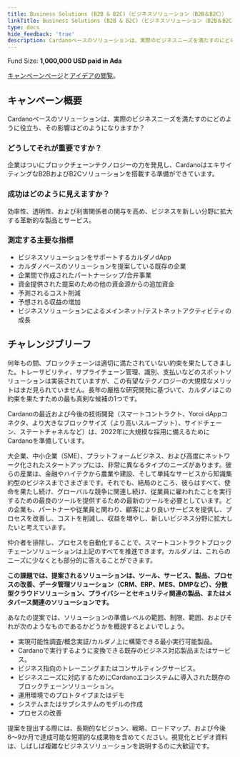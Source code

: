 ```yaml
---
title: Business Solutions (B2B & B2C)（ビジネスソリューション（B2B＆B2C））
linkTitle: Business Solutions (B2B & B2C)（ビジネスソリューション（B2B＆B2C））
type: docs
hide_feedback: 'true'
description: Cardanoベースのソリューションは、実際のビジネスニーズを満たすのにどのように役立ち、その影響はどのようになりますか？
---
```


Fund Size: **1,000,000 USD paid in Ada**

[キャンペーンページ](https://cardano.ideascale.com/c/idea/382660)と[アイデアの閲覧]()。

## キャンペーン概要

Cardanoベースのソリューションは、実際のビジネスニーズを満たすのにどのように役立ち、その影響はどのようになりますか？

### どうしてそれが重要ですか？

企業はついにブロックチェーンテクノロジーの力を発見し、CardanoはエキサイティングなB2BおよびB2Cソリューションを搭載する準備ができています。

### 成功はどのように見えますか？

効率性、透明性、および利害関係者の関与を高め、ビジネスを新しい分野に拡大する革新的な製品とサービス。

### 測定する主要な指標

- ビジネスソリューションをサポートするカルダノdApp
- カルダノベースのソリューションを提案している既存の企業
- 企業間で作成されたパートナーシップ/合弁事業
- 資金提供された提案のための他の資金源からの追加資金
- 予測されるコスト削減
- 予想される収益の増加
- ビジネスソリューションによるメインネット/テストネットアクティビティの成長

## チャレンジブリーフ

何年もの間、ブロックチェーンは適切に満たされていない約束を果たしてきました。トレーサビリティ、サプライチェーン管理、識別、支払いなどのスポットソリューションは実装されていますが、この有望なテクノロジーの大規模なメリットはまだ見られていません。長年の厳格な研究開発に基づいて、カルダノはこの約束を果たすための最も真剣な候補の1つです。

Cardanoの最近および今後の技術開発（スマートコントラクト、Yoroi dAppコネクタ、より大きなブロックサイズ（より高いスループット）、サイドチェーン、ステートチャネルなど）は、2022年に大規模な採用に備えるためにCardanoを準備しています。

大企業、中小企業（SME）、プラットフォームビジネス、および高度にネットワーク化されたスタートアップには、非常に異なるタイプのニーズがあります。彼らの産業は、金融やハイテクから農業や建設、そして単純なサービスから知識集約型のビジネスまでさまざまです。それでも、結局のところ、彼らはすべて、使命を果たし続け、グローバルな競争に関連し続け、従業員に雇われたことを実行するための最良のツールを提供するための最新のツールを必要としています。どの企業も、パートナーや従業員と関わり、顧客により良いサービスを提供し、プロセスを改善し、コストを削減し、収益を増やし、新しいビジネス分野に拡大したいと考えています。

仲介者を排除し、プロセスを自動化することで、スマートコントラクトブロックチェーンソリューションは上記のすべてを推進できます。カルダノは、これらのニーズに少なくとも部分的に答えることができます。

**この課題では、提案されるソリューションは、ツール、サービス、製品、プロセスの改善、データ管理ソリューション（CRM、ERP、MES、DMPなど）、分散型クラウドソリューション、プライバシーとセキュリティ関連の製品、またはメタバース関連のソリューションです。**

あなたの提案では、ソリューションの準備レベルの範囲、制限、範囲、およびそれが次のようなものであるかどうかを概説するとよいでしょう。

- 実現可能性調査/概念実証/カルダノ上に構築できる最小実行可能製品。
- Cardanoで実行するように変換できる既存のビジネス対応製品またはサービス。
- ビジネス指向のトレーニングまたはコンサルティングサービス。
- ビジネスニーズに対応するためにCardanoエコシステムに導入された既存のブロックチェーンソリューション。
- 運用環境でのプロトタイプまたはデモ
- システムまたはサブシステムのモデルの作成
- プロセスの改善

提案を提出する際には、長期的なビジョン、戦略、ロードマップ、および今後6〜9か月で達成可能な短期的な成果物を含めてください。視覚化とビデオ資料は、しばしば複雑なビジネスソリューションを説明するのに大歓迎です。
